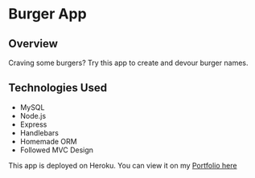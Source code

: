 # Burger App

## Overview
Craving some burgers? Try this app to create and devour burger names.

## Technologies Used
* MySQL
* Node.js
* Express
* Handlebars
* Homemade ORM
* Followed MVC Design

This app is deployed on Heroku. You can view it on my [Portfolio here](https://amabelledee.github.io/Bootstrap_Portfolio/portfolio.html) 
